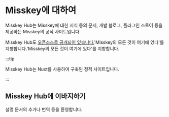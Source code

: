 # Misskey에 대하여

Misskey Hub는 Misskey에 대한 지식 등의 문서, 개발 블로그, 플러그인 스토어 등을 제공하는 Misskey의 공식 사이트입니다.

Misskey Hub도 [오픈소스로 공개되어 있습니다.](https://github.com/misskey-dev/misskey-hub)'Misskey의 모든 것이 여기에 있다'를 지향합니다.'Misskey의 모든 것이 여기에 있다'를 지향합니다.

:::tip

Misskey Hub는 Nuxt를 사용하여 구축된 정적 사이트입니다.

:::

## Misskey Hub에 이바지하기

설명 문서의 추가나 번역 등을 환영합니다.
